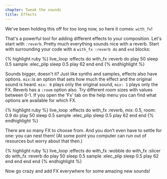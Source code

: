 ```yaml
---
chapter: Tweak the sounds
title: Effects
---
```


We've been holding this off for too long now, so here it comes: `with_fx`! 

That's a powerful tool for adding different effects to your composition. Let's start with `:reverb`. Pretty much everything sounds nice with a reverb. Start with surrounding your code with a `with_fx :reverb do` and `end` blocks:

{% highlight ruby %}
live_loop :effects do
  with_fx :reverb do
    play 50
    sleep 0.5
    sample :elec_plip
    sleep 0.5
    play 62
  end
end
{% endhighlight %}

Sounds bigger, doesn't it? Just like synths and samples, effects also have options. `mix:`is an option that sets how much the effect and the original sound is heard. `mix: 0` plays only the original sound, `mix: 1` plays only the FX. Reverb has a `:room` option also. Try different room sizes with values between 0-1. If you open the 'Fx' tab on the help menu you can find what options are available for which FX.

{% highlight ruby %}
live_loop :effects do
  with_fx :reverb, mix: 0.5, room: 0.9 do
    play 50
    sleep 0.5
    sample :elec_plip
    sleep 0.5
    play 62
  end
end
{% endhighlight %}

There are so many FX to choose from. And you don't even have to settle for one: you can nest them! (At some point you computer can run out of resources but worry about that then.)

{% highlight ruby %}
live_loop :effects do
  with_fx :wobble do
    with_fx :slicer do
      with_fx :reverb do
        play 50
        sleep 0.5
        sample :elec_plip
        sleep 0.5
        play 62
      end
    end
  end
end
{% endhighlight %}

Now go crazy and add FX everywhere for some amazing new sounds! 